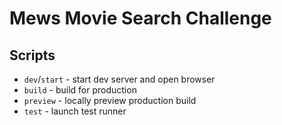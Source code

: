 # Mews Movie Search Challenge

## Scripts

- `dev`/`start` - start dev server and open browser
- `build` - build for production
- `preview` - locally preview production build
- `test` - launch test runner